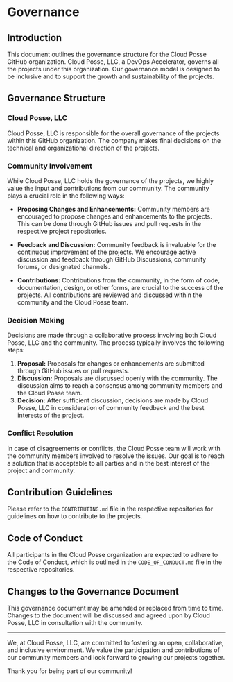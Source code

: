 # Governance

## Introduction

This document outlines the governance structure for the Cloud Posse GitHub organization. Cloud Posse, LLC, a DevOps Accelerator, governs all the projects under this organization. Our governance model is designed to be inclusive and to support the growth and sustainability of the projects.

## Governance Structure

### Cloud Posse, LLC

Cloud Posse, LLC is responsible for the overall governance of the projects within this GitHub organization. The company makes final decisions on the technical and organizational direction of the projects.

### Community Involvement

While Cloud Posse, LLC holds the governance of the projects, we highly value the input and contributions from our community. The community plays a crucial role in the following ways:

- **Proposing Changes and Enhancements:** Community members are encouraged to propose changes and enhancements to the projects. This can be done through GitHub issues and pull requests in the respective project repositories.

- **Feedback and Discussion:** Community feedback is invaluable for the continuous improvement of the projects. We encourage active discussion and feedback through GitHub Discussions, community forums, or designated channels.

- **Contributions:** Contributions from the community, in the form of code, documentation, design, or other forms, are crucial to the success of the projects. All contributions are reviewed and discussed within the community and the Cloud Posse team.

### Decision Making

Decisions are made through a collaborative process involving both Cloud Posse, LLC and the community. The process typically involves the following steps:

1. **Proposal:** Proposals for changes or enhancements are submitted through GitHub issues or pull requests.
2. **Discussion:** Proposals are discussed openly with the community. The discussion aims to reach a consensus among community members and the Cloud Posse team.
3. **Decision:** After sufficient discussion, decisions are made by Cloud Posse, LLC in consideration of community feedback and the best interests of the project.

### Conflict Resolution

In case of disagreements or conflicts, the Cloud Posse team will work with the community members involved to resolve the issues. Our goal is to reach a solution that is acceptable to all parties and in the best interest of the project and community.

## Contribution Guidelines

Please refer to the `CONTRIBUTING.md` file in the respective repositories for guidelines on how to contribute to the projects.

## Code of Conduct

All participants in the Cloud Posse organization are expected to adhere to the Code of Conduct, which is outlined in the `CODE_OF_CONDUCT.md` file in the respective repositories.

## Changes to the Governance Document

This governance document may be amended or replaced from time to time. Changes to the document will be discussed and agreed upon by Cloud Posse, LLC in consultation with the community.

---

We, at Cloud Posse, LLC, are committed to fostering an open, collaborative, and inclusive environment. We value the participation and contributions of our community members and look forward to growing our projects together.

Thank you for being part of our community!

